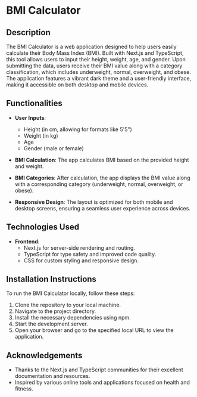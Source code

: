 
# BMI Calculator

## Description

The BMI Calculator is a web application designed to help users easily calculate their Body Mass Index (BMI). Built with Next.js and TypeScript, this tool allows users to input their height, weight, age, and gender. Upon submitting the data, users receive their BMI value along with a category classification, which includes underweight, normal, overweight, and obese. The application features a vibrant dark theme and a user-friendly interface, making it accessible on both desktop and mobile devices.

## Functionalities

- **User Inputs**: 
  - Height (in cm, allowing for formats like 5'5")
  - Weight (in kg)
  - Age
  - Gender (male or female)
  
- **BMI Calculation**: The app calculates BMI based on the provided height and weight.

- **BMI Categories**: After calculation, the app displays the BMI value along with a corresponding category (underweight, normal, overweight, or obese).

- **Responsive Design**: The layout is optimized for both mobile and desktop screens, ensuring a seamless user experience across devices.

## Technologies Used

- **Frontend**:
  - Next.js for server-side rendering and routing.
  - TypeScript for type safety and improved code quality.
  - CSS for custom styling and responsive design.

## Installation Instructions

To run the BMI Calculator locally, follow these steps:

1. Clone the repository to your local machine.
2. Navigate to the project directory.
3. Install the necessary dependencies using npm.
4. Start the development server.
5. Open your browser and go to the specified local URL to view the application.

## Acknowledgements

- Thanks to the Next.js and TypeScript communities for their excellent documentation and resources.
- Inspired by various online tools and applications focused on health and fitness.

